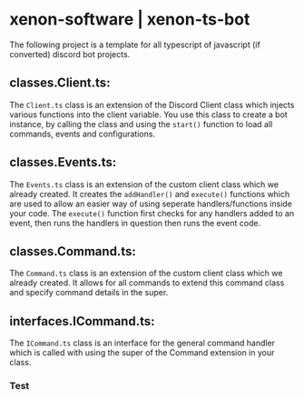 # xenon-software | xenon-ts-bot
The following project is a template for all typescript of javascript (if converted) discord bot projects.

## classes.Client.ts:
The `Client.ts` class is an extension of the Discord Client class which injects various functions into the client variable. You use this class to create a bot instance, by calling the class and using the `start()` function to load all commands, events and configurations.

## classes.Events.ts:
The `Events.ts` class is an extension of the custom client class which we already created. It creates the `addHandler()` and `execute()` functions which are used to allow an easier way of using seperate handlers/functions inside your code. The `execute()` function first checks for any handlers added to an event, then runs the handlers in question then runs the event code.

## classes.Command.ts:
The `Command.ts` class is an extension of the custom client class which we already created. It allows for all commands to extend this command class and specify command details in the super.

## interfaces.ICommand.ts:
The `ICommand.ts` class is an interface for the general command handler which is called with using the super of the Command extension in your class.

### Test
